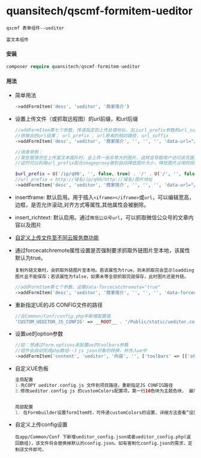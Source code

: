 # quansitech/qscmf-formitem-ueditor

```text
qscmf 表单组件--ueditor

富文本组件
```

#### 安装

```php
composer require quansitech/qscmf-formitem-ueditor
```

#### 用法
+ 简单用法
  ```php
  ->addFormItem('desc', 'ueditor', '商家简介')
  ```

+ 设置上传文件（或抓取远程图）的url前缀，和url后缀
  ```php
  //addFormItem第七个参数，传递指定的上传处理地址，加上url_prefix参数和url_suffix
  //拼接出的url结果： url_prefix . url原来的相对路径. url_suffix
  ->addFormItem('desc', 'ueditor', '商家简介', '', '', '', 'data-url="/Public/libs/ueditor/php/controller.php?url_prefix=prefix地址&url_suffix=后缀"')
  
  //场景举例：
  //某些管理员在上传富文本图片时，会上传一张非常大的图片，这样会导致用户访问该页面异常缓慢
  //这时可以利用url_prefix配合imageproxy做到自动降低图片大小，降低图片占用的网络带宽
  
  $url_prefix = U('/ip/q90', '', false, true) . '/' . U('/', '', false, true);
  //url_prefix = http://域名/ip/q90/http://域名/图片地址
  ->addFormItem('desc', 'ueditor', '商家简介', '', '', '', 'data-url="/Public/libs/ueditor/php/controller.php?url_prefix=' . $url_prefix . '"')
  ```
  
+ insertframe: 默认启用。用于插入```<iframe></iframe>```或```url```，可以编辑宽高，边框，是否允许滚动,对齐方式等属性,其他属性会被删除。

+ insert_richtext: 默认启用。通过```微信公众号url```，可以抓取微信公众号的文章内容以及图片

+ [自定义上传文件至不同云服务商功能](https://github.com/quansitech/qscmf-formitem-object-storage/blob/main/README.md#%E4%BD%BF%E7%94%A8)

+ 通过forcecatchremote属性设置是否强制要求抓取外链图片至本地，该属性默认为true。
  ```blade
  复制外链文章时，会抓取外链图片至本地。若该属性为true，则未抓取完会显示loadding图片且不能保存；若该属性为false，如果未等全部抓取完就保存，此时图片还是外链。
  ```
  ```php
  //addFormItem第七个参数，设置data-forcecatchremote="true"
  ->addFormItem('desc', 'ueditor', '商家简介', '', '', '', 'data-forcecatchremote="true"')
  ```

+ 重新指定UE的JS CONFIG文件的路径
  ```php
  //在Common/Conf/config.php中新增配置值
  'CUSTOM_UEDITOR_JS_CONFIG' => __ROOT__ . '/Public/static/ueditor.config.js'  //注意必须加上__ROOT__，为了兼容根目录是网站子路径的情况
  ```

+ 设置ue的option参数
  ```php
  //如：想通过form.options来配置ue的toolbars参数
  //组件会自动完成php数组--》js json对象的转换，并传入ue中
  ->addFormItem('content', 'ueditor', '内容', '', ['toolbars' => [['attachment']]])
  ```

+ 自定义UE色板
  ```php
  全局配置
  1.先COPY ueditor.config.js 文件到项目路径，重新指定JS CONFIG路径
  2.修改ueditor.config.js 的customColors配置项，第一行10色块为主题色块， 最后一行10色块为标准色块，可按照需要自行增删改里面的色值。
  
  
  局部配置
  1. 在Formbuilder设置formItem时，可传递customColors的设置，详细方法查看“设置ue的option参数”
  ```

+ 自定义上传config设置
  
  ```blade
  在app/Common/Conf 下新增ueditor_config.json或者ueditor_config.php(返回数组)，该文件将会替换掉默认的config.json。如有客制化config.json的需求，定制该文件即可。
  ```
  